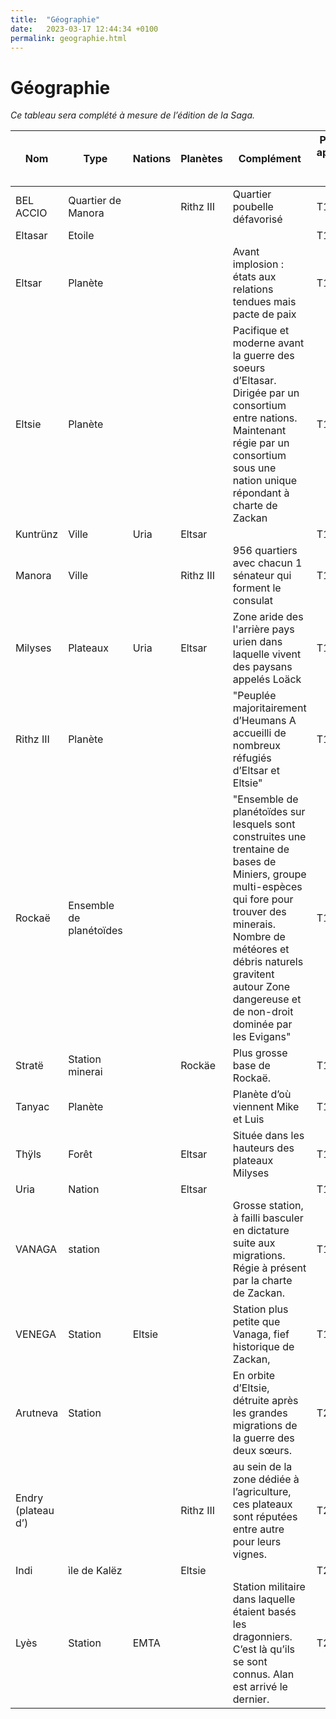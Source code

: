 ```yaml
---
title:  "Géographie"
date:   2023-03-17 12:44:34 +0100
permalink: geographie.html
---
```

# Géographie

_Ce tableau sera complété à mesure de l’édition de la Saga._


| Nom | Type | Nations | Planètes | Complément | Première apparition dans tome
| -- | -- | -- | -- | -- | --
| BEL ACCIO | Quartier de Manora | | Rithz III | Quartier poubelle défavorisé | T1
| Eltasar | Etoile | | | | T1
| Eltsar | Planète | | | Avant implosion : états aux relations tendues mais pacte de paix | T1
| Eltsie | Planète | | | Pacifique et moderne avant la guerre des soeurs d’Eltasar. Dirigée par un consortium entre nations. Maintenant régie par un consortium sous une nation unique répondant à charte de Zackan | T1
| Kuntrünz | Ville | Uria | Eltsar | | T1
| Manora | Ville | | Rithz III | 956 quartiers avec chacun 1 sénateur qui forment le consulat | T1
| Milyses | Plateaux | Uria | Eltsar | Zone aride des l'arrière pays urien dans laquelle vivent des paysans appelés Loäck | T1
| Rithz III | Planète | | | "Peuplée majoritairement d’Heumans A accueilli de nombreux réfugiés d’Eltsar et Eltsie" | T1
| Rockaë | Ensemble de planétoïdes | | | "Ensemble de planétoïdes sur lesquels sont construites une trentaine de bases de Miniers, groupe multi-espèces qui fore pour trouver des minerais. Nombre de météores et débris naturels gravitent autour Zone dangereuse et de non-droit dominée par les Evigans" | T1
| Stratë | Station minerai | | Rockäe | Plus grosse base de Rockaë. | T1
| Tanyac | Planète | | | Planète d’où viennent Mike et Luis | T1
| Thÿls | Forêt | | Eltsar | Située dans les hauteurs des plateaux Milyses | T1
| Uria | Nation | | Eltsar | | T1
| VANAGA | station | | | Grosse station, à failli basculer en dictature suite aux migrations. Régie à présent par la charte de Zackan. | T1
| VENEGA | Station | Eltsie | | Station plus petite que Vanaga, fief historique de Zackan, | T1
| Arutneva | Station | | | En orbite d’Eltsie, détruite après les grandes migrations de la guerre des deux sœurs. | T2
| Endry (plateau d’) | | | Rithz III | au sein de la zone dédiée à l’agriculture, ces plateaux sont réputées entre autre pour leurs vignes. | T2
| Indi | ìle de Kalëz | | Eltsie | | T2
| Lyès | Station | EMTA | | Station militaire dans laquelle étaient basés les dragonniers. C’est là qu’ils se sont connus. Alan est arrivé le dernier. | T2

